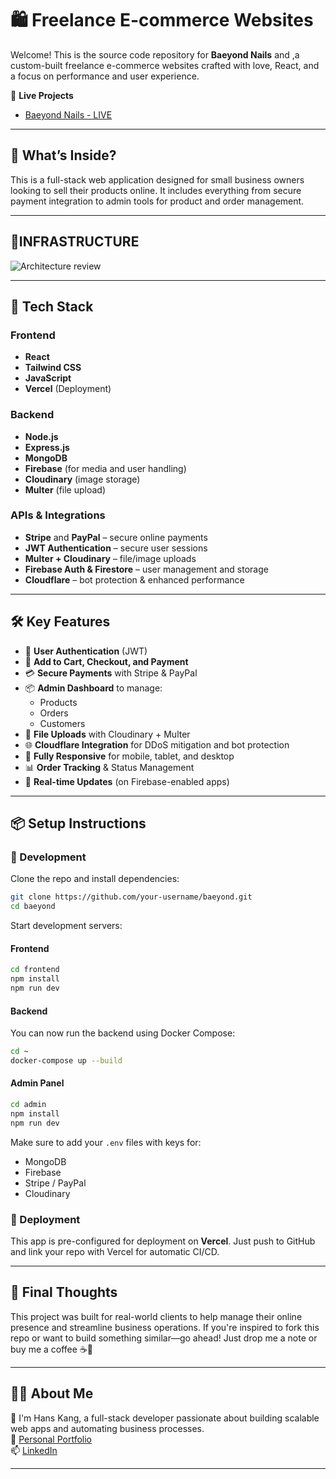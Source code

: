 # 🛍️ Freelance E-commerce Websites

Welcome! This is the source code repository for **Baeyond Nails** and ,a custom-built freelance e-commerce websites crafted with love, React, and a focus on performance and user experience.

🔗 **Live Projects**
- [Baeyond Nails - LIVE](https://baeyondfrontend.vercel.app/)
---

## 🤔 What’s Inside?

This is a full-stack web application designed for small business owners looking to sell their products online. It includes everything from secure payment integration to admin tools for product and order management.


---

## 🧱INFRASTRUCTURE

![Architecture review](https://github.com/user-attachments/assets/65e941af-153d-498b-a3a5-a5a3a20f5078)

---


## 🧱 Tech Stack

### Frontend
- **React**
- **Tailwind CSS**
- **JavaScript**
- **Vercel** (Deployment)

### Backend
- **Node.js**
- **Express.js**
- **MongoDB**
- **Firebase** (for media and user handling)
- **Cloudinary** (image storage)
- **Multer** (file upload)

### APIs & Integrations
- **Stripe** and **PayPal** – secure online payments
- **JWT Authentication** – secure user sessions
- **Multer + Cloudinary** – file/image uploads
- **Firebase Auth & Firestore** – user management and storage
- **Cloudflare** – bot protection & enhanced performance
---

## 🛠️ Key Features

- 🔐 **User Authentication** (JWT)
- 🛒 **Add to Cart, Checkout, and Payment**
- 💳 **Secure Payments** with Stripe & PayPal
- 📦 **Admin Dashboard** to manage:
  - Products
  - Orders
  - Customers
- 📁 **File Uploads** with Cloudinary + Multer
- 🌐 **Cloudflare Integration** for DDoS mitigation and bot protection
- 📱 **Fully Responsive** for mobile, tablet, and desktop
- 📊 **Order Tracking** & Status Management
- 🔄 **Real-time Updates** (on Firebase-enabled apps)

---

## 📦 Setup Instructions

### 🔧 Development

Clone the repo and install dependencies:

```bash
git clone https://github.com/your-username/baeyond.git
cd baeyond
```

Start development servers:

#### Frontend
```bash
cd frontend
npm install
npm run dev
```

#### Backend
You can now run the backend using Docker Compose:
```bash
cd ~
docker-compose up --build
```

#### Admin Panel
```bash
cd admin
npm install
npm run dev
```

Make sure to add your `.env` files with keys for:
- MongoDB
- Firebase
- Stripe / PayPal
- Cloudinary

### 🚀 Deployment

This app is pre-configured for deployment on **Vercel**. Just push to GitHub and link your repo with Vercel for automatic CI/CD.

---

## 🧪 Final Thoughts

This project was built for real-world clients to help manage their online presence and streamline business operations. If you're inspired to fork this repo or want to build something similar—go ahead! Just drop me a note or buy me a coffee ☕🙂

---

## 🙋‍♂️ About Me

👋 I'm Hans Kang, a full-stack developer passionate about building scalable web apps and automating business processes.  
🔗 [Personal Portfolio](https://hanskang.com)  
📫 [LinkedIn](https://www.linkedin.com/in/hanskkang)

---

